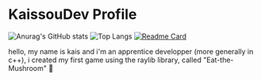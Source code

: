 # KaissouDev Profile

![Anurag's GitHub stats](https://github-readme-stats.vercel.app/api?username=KaissouDev&show_icons=true&theme=transparent)
![Top Langs](https://github-readme-stats.vercel.app/api/top-langs/?username=KaissouDev&hide_progress=true)
[![Readme Card](https://github-readme-stats.vercel.app/api/pin/?username=KaissouDev&repo=Eat-The-Mushroom)](https://github.com/KaissouDev/Eat-the-Mushroom)

hello, my name is kais and i'm an apprentice developper (more generally in c++), i created my first game using the raylib library, called "Eat-the-Mushroom" 🍄

